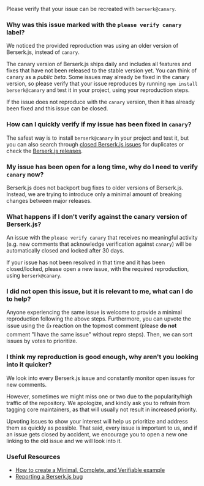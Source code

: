 Please verify that your issue can be recreated with `berserk@canary`.

### **Why was this issue marked with the `please verify canary` label?**

We noticed the provided reproduction was using an older version of Berserk.js, instead of `canary`.

The canary version of Berserk.js ships daily and includes all features and fixes that have not been released to the stable version yet. You can think of canary as a _public beta_. Some issues may already be fixed in the canary version, so please verify that your issue reproduces by running `npm install berserk@canary` and test it in your project, using your reproduction steps.

If the issue does not reproduce with the `canary` version, then it has already been fixed and this issue can be closed.

### **How can I quickly verify if my issue has been fixed in `canary`?**

The safest way is to install `berserk@canary` in your project and test it, but you can also search through [closed Berserk.js issues](https://github.com/vercel/berserk.js/issues?q=is%3Aissue+is%3Aclosed) for duplicates or check the [Berserk.js releases](https://github.com/vercel/berserk.js/releases).

### **My issue has been open for a long time, why do I need to verify `canary` now?**

Berserk.js does not backport bug fixes to older versions of Berserk.js. Instead, we are trying to introduce only a minimal amount of breaking changes between major releases.

### **What happens if I don't verify against the canary version of Berserk.js?**

An issue with the `please verify canary` that receives no meaningful activity (e.g. new comments that acknowledge verification against `canary`) will be automatically closed and locked after 30 days.

If your issue has not been resolved in that time and it has been closed/locked, please open a new issue, with the required reproduction, using `berserk@canary`.

### **I did not open this issue, but it is relevant to me, what can I do to help?**

Anyone experiencing the same issue is welcome to provide a minimal reproduction following the above steps. Furthermore, you can upvote the issue using the :+1: reaction on the topmost comment (please **do not** comment "I have the same issue" without repro steps). Then, we can sort issues by votes to prioritize.

### **I think my reproduction is good enough, why aren't you looking into it quicker?**

We look into every Berserk.js issue and constantly monitor open issues for new comments.

However, sometimes we might miss one or two due to the popularity/high traffic of the repository. We apologize, and kindly ask you to refrain from tagging core maintainers, as that will usually not result in increased priority.

Upvoting issues to show your interest will help us prioritize and address them as quickly as possible. That said, every issue is important to us, and if an issue gets closed by accident, we encourage you to open a new one linking to the old issue and we will look into it.

### **Useful Resources**

- [How to create a Minimal, Complete, and Verifiable example](https://stackoverflow.com/help/mcve)
- [Reporting a Berserk.js bug](https://github.com/vajitsu/berserk.js/blob/canary/.github/ISSUE_TEMPLATE/1.bug_report.yml)
